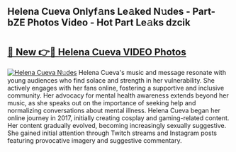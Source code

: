 ## Helena Cueva Onlyf𝚊ns Le𝚊ked N𝚞des - Part-bZE Photos Video - Hot Part Le𝚊ks dzcik

# <h2><a href="http://ab45079.deff.icu/?id=Helena+Cueva">🔗 New 👉🔴 Helena Cueva VIDEO Photos</a></h2>

[![Helena Cueva N𝚞des](https://i.imgur.com/rIISA9y.gif)](http://ab45079.deff.icu/?id=Helena+Cueva)
Helena Cueva's music and message resonate with young audiences who find solace and strength in her vulnerability. She actively engages with her fans online, fostering a supportive and inclusive community. Her advocacy for mental health awareness extends beyond her music, as she speaks out on the importance of seeking help and normalizing conversations about mental illness. Helena Cueva began her online journey in 2017, initially creating cosplay and gaming-related content. Her content gradually evolved, becoming increasingly sexually suggestive. She gained initial attention through Twitch streams and Instagram posts featuring provocative imagery and suggestive commentary.

